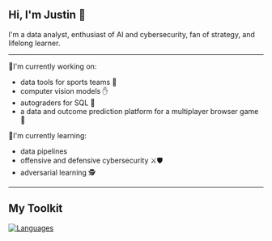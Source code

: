 ## Hi, I'm Justin 👋

I'm a data analyst, enthusiast of AI and cybersecurity, fan of strategy, and lifelong learner.

---

🔭I'm currently working on:
* data tools for sports teams 🏈
* computer vision models ✋
* autograders for SQL 📝
* a data and outcome prediction platform for a multiplayer browser game 🚩

🌱I'm currently learning:
* data pipelines
* offensive and defensive cybersecurity ⚔️🛡️
* adversarial learning 🕵️

---

## My Toolkit

[![Languages](https://skillicons.dev/icons?i=python,cpp,mysql,matlab,r,tensorflow,pytorch,sklearn,linux,kali,windows,vscode,bash,powershell&theme=dark&center=true&perline=20)](https://skillicons.dev)


